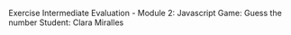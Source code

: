 Exercise Intermediate Evaluation - Module 2: Javascript
Game: Guess the number
Student: Clara Miralles
